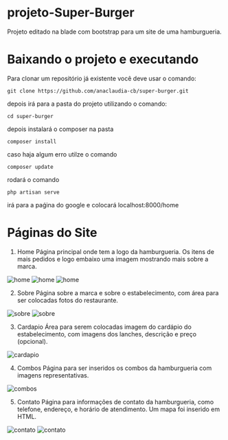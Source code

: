 # projeto-Super-Burger
Projeto editado na blade com bootstrap para um site de uma hamburgueria.

<h1>Baixando o projeto e executando</h1>

Para clonar um repositório já existente você deve usar o comando: 

```
git clone https://github.com/anaclaudia-cb/super-burger.git
```

depois irá para a pasta do projeto utilizando o comando:

```
cd super-burger
```

depois instalará o composer na pasta

```
composer install
```

caso haja algum erro utilze o comando
```
composer update
```

rodará o comando

```
php artisan serve
```

irá para a paǵina do google e colocará localhost:8000/home

<h1>Páginas do Site</h1>

1. Home
Página principal onde tem a logo da hamburgueria. Os itens de mais pedidos e logo embaixo uma imagem mostrando mais sobre a marca.

![home](https://imgur.com/JkRHotA.png)
![home](https://imgur.com/G3TyFc5.png)
![home](https://imgur.com/izW9w6X.png)

2. Sobre
Página sobre a marca e sobre o estabelecimento, com área para ser colocadas fotos do restaurante.

![sobre](https://imgur.com/8CbUQYl.png)
![sobre](https://imgur.com/A2c8Zg8.png)

3. Cardapio
Área para serem colocadas imagem do cardápio do estabelecimento, com imagens dos lanches, descrição e preço (opcional).

![cardapio](https://imgur.com/rgBJBC9.png)

4. Combos
Página para ser inseridos os combos da hamburgueria com imagens representativas.

![combos](https://imgur.com/cDkQfbn.png)

5. Contato
Página para informações de contato da hamburgueria, como telefone, endereço, e horário de atendimento.
Um mapa foi inserido em HTML.

![contato](https://imgur.com/RTrCVmn.png)
![contato](https://imgur.com/NfBH1dG.png)
